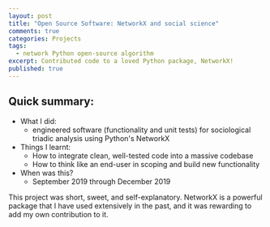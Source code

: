```yaml
---
layout: post
title: "Open Source Software: NetworkX and social science"
comments: true
categories: Projects
tags:
  - network Python open-source algorithm
excerpt: Contributed code to a loved Python package, NetworkX!
published: true
---
```


## Quick summary:

- What I did:
    - engineered software (functionality and unit tests) for sociological triadic analysis using Python's NetworkX
- Things I learnt:
    - How to integrate clean, well-tested code into a massive codebase
    - How to think like an end-user in scoping and build new functionality
- When was this?
    - September 2019 through December 2019

This project was short, sweet, and self-explanatory. NetworkX is a powerful package that I have used extensively in the past, and it was rewarding to add my own contribution to it.
